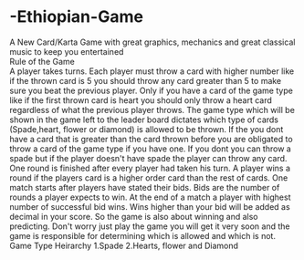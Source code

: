 # -Ethiopian-Game
A New Card/Karta Game with great graphics, mechanics and great classical music to keep you entertained  
                                                                    Rule of the Game  
A player takes turns. Each player must throw a card with higher number like if the thrown card is 5 you should throw any card greater than 5 to make sure you beat the previous player. Only if you have a card of the game type like if the first thrown card is heart you should only throw a heart card regardless of what the previous player throws.  The game type which will be shown in the game left to the leader board dictates which type of cards (Spade,heart, flower or diamond) is allowed to be thrown.  If the you dont have a card that is greater than the card thrown before you are obligated to throw a card of the game type if you have one.  If you dont you can throw a spade but if the player doesn't have spade the player can throw any card. One round is finished after every player had taken his turn.  A player wins a round if the players card is a higher order card than the rest of cards.  One match starts after players have stated their bids. Bids are the number of rounds a player expects to win.  At the end of a match a player with highest number of successful bid wins. Wins higher than your bid will be added as decimal in your score.  So the game is also about winning and also predicting.  Don't worry just play the game you will get it very soon and the game is responsible for determining which is allowed and which is not.  Game Type Heirarchy  1.Spade  2.Hearts, flower and Diamond
